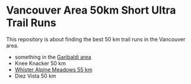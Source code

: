 # Vancouver Area 50km Short Ultra Trail Runs

This repository is about finding the best 50 km trail runs in the Vancouver area.

- something in the [Garibaldi area](ElfinLakeDiamondHeadMamquamLake_v1)
- Knee Knacker 50 km
- [Whister Alpine Meadows 55 km](WAM55)
- Diez Vista 50 km

